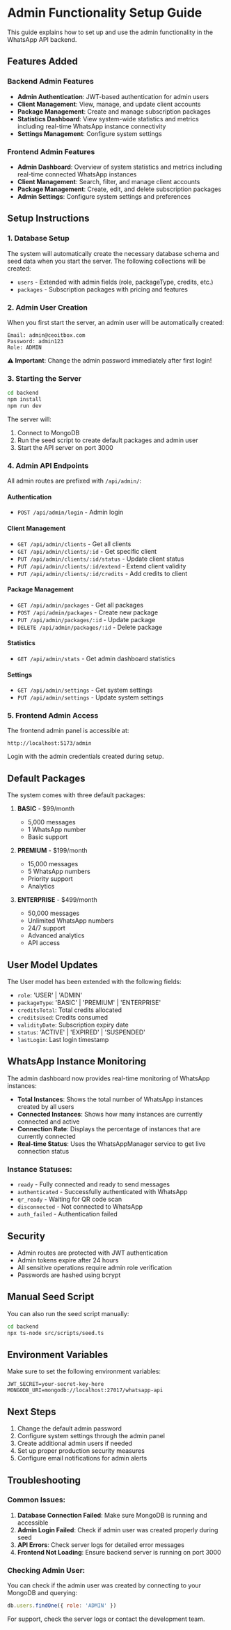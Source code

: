 # Admin Functionality Setup Guide

This guide explains how to set up and use the admin functionality in the WhatsApp API backend.

## Features Added

### Backend Admin Features
- **Admin Authentication**: JWT-based authentication for admin users
- **Client Management**: View, manage, and update client accounts
- **Package Management**: Create and manage subscription packages
- **Statistics Dashboard**: View system-wide statistics and metrics including real-time WhatsApp instance connectivity
- **Settings Management**: Configure system settings

### Frontend Admin Features
- **Admin Dashboard**: Overview of system statistics and metrics including real-time connected WhatsApp instances
- **Client Management**: Search, filter, and manage client accounts
- **Package Management**: Create, edit, and delete subscription packages
- **Admin Settings**: Configure system settings and preferences

## Setup Instructions

### 1. Database Setup

The system will automatically create the necessary database schema and seed data when you start the server. The following collections will be created:

- `users` - Extended with admin fields (role, packageType, credits, etc.)
- `packages` - Subscription packages with pricing and features

### 2. Admin User Creation

When you first start the server, an admin user will be automatically created:

```
Email: admin@ceoitbox.com
Password: admin123
Role: ADMIN
```

**⚠️ Important**: Change the admin password immediately after first login!

### 3. Starting the Server

```bash
cd backend
npm install
npm run dev
```

The server will:
1. Connect to MongoDB
2. Run the seed script to create default packages and admin user
3. Start the API server on port 3000

### 4. Admin API Endpoints

All admin routes are prefixed with `/api/admin/`:

#### Authentication
- `POST /api/admin/login` - Admin login

#### Client Management
- `GET /api/admin/clients` - Get all clients
- `GET /api/admin/clients/:id` - Get specific client
- `PUT /api/admin/clients/:id/status` - Update client status
- `PUT /api/admin/clients/:id/extend` - Extend client validity
- `PUT /api/admin/clients/:id/credits` - Add credits to client

#### Package Management
- `GET /api/admin/packages` - Get all packages
- `POST /api/admin/packages` - Create new package
- `PUT /api/admin/packages/:id` - Update package
- `DELETE /api/admin/packages/:id` - Delete package

#### Statistics
- `GET /api/admin/stats` - Get admin dashboard statistics

#### Settings
- `GET /api/admin/settings` - Get system settings
- `PUT /api/admin/settings` - Update system settings

### 5. Frontend Admin Access

The frontend admin panel is accessible at:
```
http://localhost:5173/admin
```

Login with the admin credentials created during setup.

## Default Packages

The system comes with three default packages:

1. **BASIC** - $99/month
   - 5,000 messages
   - 1 WhatsApp number
   - Basic support

2. **PREMIUM** - $199/month
   - 15,000 messages
   - 5 WhatsApp numbers
   - Priority support
   - Analytics

3. **ENTERPRISE** - $499/month
   - 50,000 messages
   - Unlimited WhatsApp numbers
   - 24/7 support
   - Advanced analytics
   - API access

## User Model Updates

The User model has been extended with the following fields:

- `role`: 'USER' | 'ADMIN'
- `packageType`: 'BASIC' | 'PREMIUM' | 'ENTERPRISE'
- `creditsTotal`: Total credits allocated
- `creditsUsed`: Credits consumed
- `validityDate`: Subscription expiry date
- `status`: 'ACTIVE' | 'EXPIRED' | 'SUSPENDED'
- `lastLogin`: Last login timestamp

## WhatsApp Instance Monitoring

The admin dashboard now provides real-time monitoring of WhatsApp instances:

- **Total Instances**: Shows the total number of WhatsApp instances created by all users
- **Connected Instances**: Shows how many instances are currently connected and active
- **Connection Rate**: Displays the percentage of instances that are currently connected
- **Real-time Status**: Uses the WhatsAppManager service to get live connection status

### Instance Statuses:
- `ready` - Fully connected and ready to send messages
- `authenticated` - Successfully authenticated with WhatsApp
- `qr_ready` - Waiting for QR code scan
- `disconnected` - Not connected to WhatsApp
- `auth_failed` - Authentication failed

## Security

- Admin routes are protected with JWT authentication
- Admin tokens expire after 24 hours
- All sensitive operations require admin role verification
- Passwords are hashed using bcrypt

## Manual Seed Script

You can also run the seed script manually:

```bash
cd backend
npx ts-node src/scripts/seed.ts
```

## Environment Variables

Make sure to set the following environment variables:

```env
JWT_SECRET=your-secret-key-here
MONGODB_URI=mongodb://localhost:27017/whatsapp-api
```

## Next Steps

1. Change the default admin password
2. Configure system settings through the admin panel
3. Create additional admin users if needed
4. Set up proper production security measures
5. Configure email notifications for admin alerts

## Troubleshooting

### Common Issues:

1. **Database Connection Failed**: Make sure MongoDB is running and accessible
2. **Admin Login Failed**: Check if admin user was created properly during seed
3. **API Errors**: Check server logs for detailed error messages
4. **Frontend Not Loading**: Ensure backend server is running on port 3000

### Checking Admin User:

You can check if the admin user was created by connecting to your MongoDB and querying:

```javascript
db.users.findOne({ role: 'ADMIN' })
```

For support, check the server logs or contact the development team. 